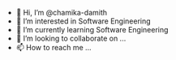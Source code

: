 - 👋 Hi, I’m @chamika-damith
- 👀 I’m interested in Software Engineering
- 🌱 I’m currently learning Software Engineering
- 💞️ I’m looking to collaborate on ...
- 📫 How to reach me ...

<!---
chamika-damith/chamika-damith is a ✨ special ✨ repository because its `README.md` (this file) appears on your GitHub profile.
You can click the Preview link to take a look at your changes.
--->
